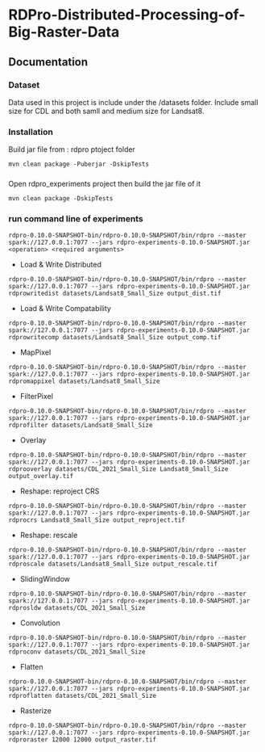 # RDPro-Distributed-Processing-of-Big-Raster-Data


## Documentation
### Dataset
Data used in this project is include under the /datasets folder.
Include small size for CDL and both samll and medium size for Landsat8.

### Installation
Build jar file from : rdpro ptoject folder
```shell
mvn clean package -Puberjar -DskipTests
```
### 
Open rdpro_experiments project then build the jar file of it
```shell
mvn clean package -DskipTests
```
### run command line of experiments
```shell
rdpro-0.10.0-SNAPSHOT-bin/rdpro-0.10.0-SNAPSHOT/bin/rdpro --master spark://127.0.0.1:7077 --jars rdpro-experiments-0.10.0-SNAPSHOT.jar <operation> <required arguments>
```
- Load & Write Distributed
```shell
rdpro-0.10.0-SNAPSHOT-bin/rdpro-0.10.0-SNAPSHOT/bin/rdpro --master spark://127.0.0.1:7077 --jars rdpro-experiments-0.10.0-SNAPSHOT.jar rdprowritedist datasets/Landsat8_Small_Size output_dist.tif
```

- Load & Write Compatability
```shell
rdpro-0.10.0-SNAPSHOT-bin/rdpro-0.10.0-SNAPSHOT/bin/rdpro --master spark://127.0.0.1:7077 --jars rdpro-experiments-0.10.0-SNAPSHOT.jar rdprowritecomp datasets/Landsat8_Small_Size output_comp.tif
```

- MapPixel
```shell
rdpro-0.10.0-SNAPSHOT-bin/rdpro-0.10.0-SNAPSHOT/bin/rdpro --master spark://127.0.0.1:7077 --jars rdpro-experiments-0.10.0-SNAPSHOT.jar rdpromappixel datasets/Landsat8_Small_Size
```

- FilterPixel
```shell
rdpro-0.10.0-SNAPSHOT-bin/rdpro-0.10.0-SNAPSHOT/bin/rdpro --master spark://127.0.0.1:7077 --jars rdpro-experiments-0.10.0-SNAPSHOT.jar rdprofilter datasets/Landsat8_Small_Size
```

- Overlay
```shell
rdpro-0.10.0-SNAPSHOT-bin/rdpro-0.10.0-SNAPSHOT/bin/rdpro --master spark://127.0.0.1:7077 --jars rdpro-experiments-0.10.0-SNAPSHOT.jar rdprooverlay datasets/CDL_2021_Small_Size Landsat8_Small_Size output_overlay.tif
```

- Reshape: reproject CRS
```shell
rdpro-0.10.0-SNAPSHOT-bin/rdpro-0.10.0-SNAPSHOT/bin/rdpro --master spark://127.0.0.1:7077 --jars rdpro-experiments-0.10.0-SNAPSHOT.jar rdprocrs Landsat8_Small_Size output_reproject.tif
```

- Reshape: rescale
```shell
rdpro-0.10.0-SNAPSHOT-bin/rdpro-0.10.0-SNAPSHOT/bin/rdpro --master spark://127.0.0.1:7077 --jars rdpro-experiments-0.10.0-SNAPSHOT.jar rdproscale datasets/Landsat8_Small_Size output_rescale.tif
```

- SlidingWindow
```shell
rdpro-0.10.0-SNAPSHOT-bin/rdpro-0.10.0-SNAPSHOT/bin/rdpro --master spark://127.0.0.1:7077 --jars rdpro-experiments-0.10.0-SNAPSHOT.jar rdprosldw datasets/CDL_2021_Small_Size
```

- Convolution
```shell
rdpro-0.10.0-SNAPSHOT-bin/rdpro-0.10.0-SNAPSHOT/bin/rdpro --master spark://127.0.0.1:7077 --jars rdpro-experiments-0.10.0-SNAPSHOT.jar rdproconv datasets/CDL_2021_Small_Size
```

- Flatten
```shell
rdpro-0.10.0-SNAPSHOT-bin/rdpro-0.10.0-SNAPSHOT/bin/rdpro --master spark://127.0.0.1:7077 --jars rdpro-experiments-0.10.0-SNAPSHOT.jar rdproflatten datasets/CDL_2021_Small_Size
```

- Rasterize
```shell
rdpro-0.10.0-SNAPSHOT-bin/rdpro-0.10.0-SNAPSHOT/bin/rdpro --master spark://127.0.0.1:7077 --jars rdpro-experiments-0.10.0-SNAPSHOT.jar rdproraster 12000 12000 output_raster.tif
```
